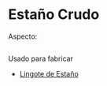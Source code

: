 # Estaño Crudo

Aspecto:

<figure><img src="../../../.gitbook/assets/New Piskel (2).png" alt=""><figcaption></figcaption></figure>

Usado para fabricar

- [Lingote de Estaño](../../recursos/lingotes/estano.md)
